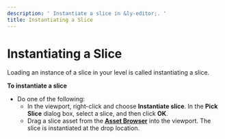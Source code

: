 ```yaml
---
description: ' Instantiate a slice in &ly-editor;. '
title: Instantiating a Slice
---
```

# Instantiating a Slice<a name="component-instantiating-slice"></a>

Loading an instance of a slice in your level is called instantiating a slice\.

**To instantiate a slice**
+ Do one of the following:
  + In the viewport, right\-click and choose **Instantiate slice**\. In the **Pick Slice** dialog box, select a slice, and then click **OK**\.
  + Drag a slice asset from the [**Asset Browser**](/docs/userguide/asset-browser-intro.md) into the viewport\. The slice is instantiated at the drop location\.